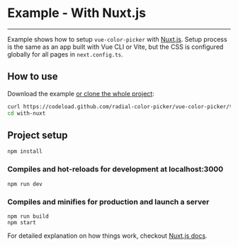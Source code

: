 # Example - With Nuxt.js

---

Example shows how to setup `vue-color-picker` with [Nuxt.js](https://v3.nuxtjs.org/). Setup process is the same as an app built with Vue CLI or Vite, but the CSS is configured globally for all pages in `next.config.ts`.

## How to use

Download the example [or clone the whole project](https://github.com/radial-color-picker/vue-color-picker.git):

```bash
curl https://codeload.github.com/radial-color-picker/vue-color-picker/tar.gz/master | tar -xz --strip=2 vue-color-picker-master/examples/with-nuxt
cd with-nuxt
```

## Project setup

```
npm install
```

### Compiles and hot-reloads for development at localhost:3000

```
npm run dev
```

### Compiles and minifies for production and launch a server

```
npm run build
npm start
```

For detailed explanation on how things work, checkout [Nuxt.js docs](https://v3.nuxtjs.org/).
